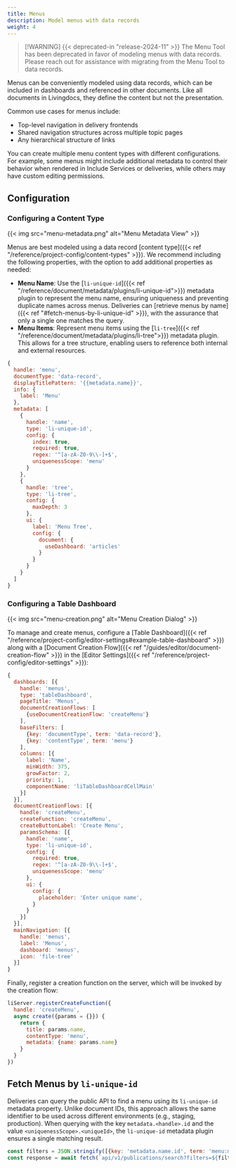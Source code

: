 ```yaml
---
title: Menus
description: Model menus with data records
weight: 4
---
```


> [!WARNING] {{< deprecated-in "release-2024-11" >}}
> The Menu Tool has been deprecated in favor of modeling menus with data records. Please reach out for assistance with migrating from the Menu Tool to data records.

Menus can be conveniently modeled using data records, which can be included in dashboards and referenced in other documents. Like all documents in Livingdocs, they define the content but not the presentation.

Common use cases for menus include:

- Top-level navigation in delivery frontends
- Shared navigation structures across multiple topic pages
- Any hierarchical structure of links

You can create multiple menu content types with different configurations. For example, some menus might include additional metadata to control their behavior when rendered in Include Services or deliveries, while others may have custom editing permissions.

## Configuration

### Configuring a Content Type

{{< img src="menu-metadata.png" alt="Menu Metadata View" >}}

Menus are best modeled using a data record [content type]({{< ref "/reference/project-config/content-types" >}}). We recommend including the following properties, with the option to add additional properties as needed:

- **Menu Name**: Use the [`li-unique-id`]({{< ref "/reference/document/metadata/plugins/li-unique-id">}}) metadata plugin to represent the menu name, ensuring uniqueness and preventing duplicate names across menus. Deliveries can [retrieve menus by name]({{< ref "#fetch-menus-by-li-unique-id" >}}), with the assurance that only a single one matches the query.
- **Menu Items**: Represent menu items using the [`li-tree`]({{< ref "/reference/document/metadata/plugins/li-tree">}}) metadata plugin. This allows for a tree structure, enabling users to reference both internal and external resources.

```js
{
  handle: 'menu',
  documentType: 'data-record',
  displayTitlePattern: '{{metadata.name}}',
  info: {
    label: 'Menu'
  },
  metadata: [
    {
      handle: 'name',
      type: 'li-unique-id',
      config: {
        index: true,
        required: true,
        regex: '^[a-zA-Z0-9\\-]+$',
        uniquenessScope: 'menu'
      }
    },
    {
      handle: 'tree',
      type: 'li-tree',
      config: {
        maxDepth: 3
      },
      ui: {
        label: 'Menu Tree',
        config: {
          document: {
            useDashboard: 'articles'
          }
        }
      }
    }
  ]
}
```

### Configuring a Table Dashboard

{{< img src="menu-creation.png" alt="Menu Creation Dialog" >}}

To manage and create menus, configure a [Table Dashboard]({{< ref "/reference/project-config/editor-settings#example-table-dashboard" >}}) along with a [Document Creation Flow]({{< ref "/guides/editor/document-creation-flow" >}}) in the [Editor Settings]({{< ref "/reference/project-config/editor-settings" >}}):

```js
{
  dashboards: [{
    handle: 'menus',
    type: 'tableDashboard',
    pageTitle: 'Menus',
    documentCreationFlows: [
      {useDocumentCreationFlow: 'createMenu'}
    ],
    baseFilters: [
      {key: 'documentType', term: 'data-record'},
      {key: 'contentType', term: 'menu'}
    ],
    columns: [{
      label: 'Name',
      minWidth: 375,
      growFactor: 2,
      priority: 1,
      componentName: 'liTableDashboardCellMain'
    }]
  }],
  documentCreationFlows: [{
    handle: 'createMenu',
    createFunction: 'createMenu',
    createButtonLabel: 'Create Menu',
    paramsSchema: [{
      handle: 'name',
      type: 'li-unique-id',
      config: {
        required: true,
        regex: '^[a-zA-Z0-9\\-]+$',
        uniquenessScope: 'menu'
      },
      ui: {
        config: {
          placeholder: 'Enter unique name',
        }
      }
    }]
  }],
  mainNavigation: [{
    handle: 'menus',
    label: 'Menus',
    dashboard: 'menus',
    icon: 'file-tree'
  }]
}
```

Finally, register a creation function on the server, which will be invoked by the creation flow:

```js
liServer.registerCreateFunction({
  handle: 'createMenu',
  async create({params = {}}) {
    return {
      title: params.name,
      contentType: 'menu',
      metadata: {name: params.name}
    }
  }
})
```

## Fetch Menus by `li-unique-id`

Deliveries can query the public API to find a menu using its `li-unique-id` metadata property. Unlike document IDs, this approach allows the same identifier to be used across different environments (e.g., staging, production). When querying with the key `metadata.<handle>.id` and the value `<uniquenessScope>.<uniqueId>`, the `li-unique-id` metadata plugin ensures a single matching result.

```js
const filters = JSON.stringify([{key: 'metadata.name.id', term: 'menu:main'}])
const response = await fetch(`api/v1/publications/search?filters=${filters}`)
```
